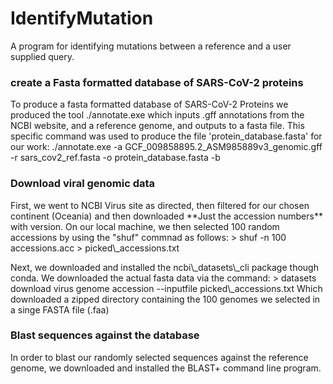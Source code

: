 # IdentifyMutation
A program for identifying mutations between a reference and a user supplied query.

### create a Fasta formatted database of SARS-CoV-2 proteins
To produce a fasta formatted database of SARS-CoV-2 Proteins we produced the tool ./annotate.exe which inputs .gff annotations from the NCBI website, and a reference genome, and outputs to a fasta file.
This specific command was used to produce the file 'protein_database.fasta' for our work: ./annotate.exe -a GCF_009858895.2_ASM985889v3_genomic.gff -r sars_cov2_ref.fasta -o protein_database.fasta -b

### Download viral genomic data
<p>First, we went to NCBI Virus site as directed, then filtered for our chosen continent (Oceania) and then downloaded **Just the accession numbers** with version. On our local machine, we then selected 100 random accessions by using the "shuf" commnad as follows:
> shuf -n 100 accessions.acc > picked\_accessions.txt
</p>
<p>Next, we downloaded and installed the ncbi\_datasets\_cli package though conda.  We downloaded the actual fasta data via the command:
> datasets download virus genome accession --inputfile picked\_accessions.txt
Which downloaded a zipped directory containing the 100 genomes we selected in a singe FASTA file (.faa)
</p>

### Blast sequences against the database
<p>In order to blast our randomly selected sequences against the reference genome, we downloaded and installed the BLAST+ command line program.

</p>
